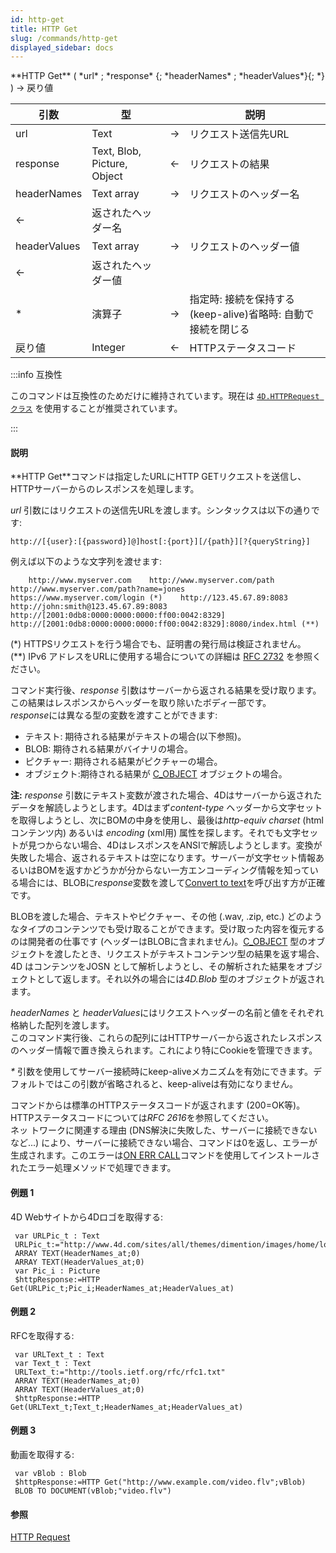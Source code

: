 ```yaml
---
id: http-get
title: HTTP Get
slug: /commands/http-get
displayed_sidebar: docs
---
```


<!--REF #_command_.HTTP Get.Syntax-->**HTTP Get** ( *url* ; *response* {; *headerNames* ; *headerValues*}{; *} ) -> 戻り値<!-- END REF-->
<!--REF #_command_.HTTP Get.Params-->
| 引数 | 型 |  | 説明 |
| --- | --- | --- | --- |
| url | Text | &#8594;  | リクエスト送信先URL |
| response | Text, Blob, Picture, Object | &#8592; | リクエストの結果 |
| headerNames | Text array | &#8594;  | リクエストのヘッダー名 |
| &#8592; | 返されたヘッダー名 |
| headerValues | Text array | &#8594;  | リクエストのヘッダー値 |
| &#8592; | 返されたヘッダー値 |
| * | 演算子 | &#8594;  | 指定時: 接続を保持する (keep-alive)省略時: 自動で接続を閉じる |
| 戻り値 | Integer | &#8592; | HTTPステータスコード |

<!-- END REF-->

:::info 互換性

このコマンドは互換性のためだけに維持されています。現在は [`4D.HTTPRequest クラス`](../API/HTTPRequestClass.md) を使用することが推奨されています。

:::


#### 説明 

<!--REF #_command_.HTTP Get.Summary-->**HTTP Get**コマンドは指定したURLにHTTP GETリクエストを送信し、HTTPサーバーからのレスポンスを処理します。<!-- END REF-->

*url* 引数にはリクエストの送信先URLを渡します。シンタックスは以下の通りです:

```RAW
http://[{user}:[{password}]@]host[:{port}][/{path}][?{queryString}]
```

例えば以下のような文字列を渡せます:  

```RAW
    http://www.myserver.com    http://www.myserver.com/path    http://www.myserver.com/path?name=jones    https://www.myserver.com/login (*)    http://123.45.67.89:8083    http://john:smith@123.45.67.89:8083    http://[2001:0db8:0000:0000:0000:ff00:0042:8329]    http://[2001:0db8:0000:0000:0000:ff00:0042:8329]:8080/index.html (**)
```

(\*) HTTPSリクエストを行う場合でも、証明書の発行局は検証されません。  
(\*\*) IPv6 アドレスをURLに使用する場合についての詳細は [RFC 2732](https://www.ietf.org/rfc/rfc2732.txt) を参照ください。

コマンド実行後、*response* 引数はサーバーから返される結果を受け取ります。この結果はレスポンスからヘッダーを取り除いたボディー部です。   
*response*には異なる型の変数を渡すことができます:

* テキスト: 期待される結果がテキストの場合(以下参照)。
* BLOB: 期待される結果がバイナリの場合。
* ピクチャー: 期待される結果がピクチャーの場合。
* オブジェクト:期待される結果が [C\_OBJECT](c-object.md) オブジェクトの場合。

**注:** *response* 引数にテキスト変数が渡された場合、4Dはサーバーから返されたデータを解読しようとします。4Dはまず*content-type* ヘッダーから文字セットを取得しようとし、次にBOMの中身を使用し、最後は*http-equiv charset* (html コンテンツ内) あるいは *encoding* (xml用) 属性を探します。それでも文字セットが見つからない場合、4DはレスポンスをANSIで解読しようとします。変換が失敗した場合、返されるテキストは空になります。サーバーが文字セット情報あるいはBOMを返すかどうかが分からない一方エンコーディング情報を知っている場合には、BLOBに*response*変数を渡して[Convert to text](convert-to-text.md)を呼び出す方が正確です。

BLOBを渡した場合、テキストやピクチャー、その他 (.wav, .zip, etc.) どのようなタイプのコンテンツでも受け取ることができます。受け取った内容を復元するのは開発者の仕事です (ヘッダーはBLOBに含まれません)。[C\_OBJECT](c-object.md) 型のオブジェクトを渡したとき、リクエストがテキストコンテンツ型の結果を返す場合、4D はコンテンツをJOSN として解析しようとし、その解析された結果をオブジェクトとして返します。それ以外の場合には*4D.Blob* 型のオブジェクトが返されます。

*headerNames* と *headerValues*にはリクエストヘッダーの名前と値をそれぞれ格納した配列を渡します。  
このコマンド実行後、これらの配列にはHTTPサーバーから返されたレスポンスのヘッダー情報で置き換えられます。これにより特にCookieを管理できます。

*\** 引数を使用してサーバー接続時にkeep-aliveメカニズムを有効にできます。デフォルトではこの引数が省略されると、keep-aliveは有効になりません。

コマンドからは標準のHTTPステータスコードが返されます (200=OK等)。HTTPステータスコードについては*RFC 2616*を参照してください。   
ネッ トワークに関連する理由 (DNS解決に失敗した、サーバーに接続できないなど...) により、サーバーに接続できない場合、コマンドは0を返し、エラーが生成されます。このエラーは[ON ERR CALL](on-err-call.md)コマンドを使用してインストールされたエラー処理メソッドで処理できます。

#### 例題 1 

4D Webサイトから4Dロゴを取得する:

```4d
 var URLPic_t : Text
 URLPic_t:="http://www.4d.com/sites/all/themes/dimention/images/home/logo4D.jpg"
 ARRAY TEXT(HeaderNames_at;0)
 ARRAY TEXT(HeaderValues_at;0)
 var Pic_i : Picture
 $httpResponse:=HTTP Get(URLPic_t;Pic_i;HeaderNames_at;HeaderValues_at)
```

#### 例題 2 

RFCを取得する:

```4d
 var URLText_t : Text
 var Text_t : Text
 URLText_t:="http://tools.ietf.org/rfc/rfc1.txt"
 ARRAY TEXT(HeaderNames_at;0)
 ARRAY TEXT(HeaderValues_at;0)
 $httpResponse:=HTTP Get(URLText_t;Text_t;HeaderNames_at;HeaderValues_at)
```

#### 例題 3 

動画を取得する:

```4d
 var vBlob : Blob
 $httpResponse:=HTTP Get("http://www.example.com/video.flv";vBlob)
 BLOB TO DOCUMENT(vBlob;"video.flv")
```

#### 参照 

[HTTP Request](http-request.md)  
